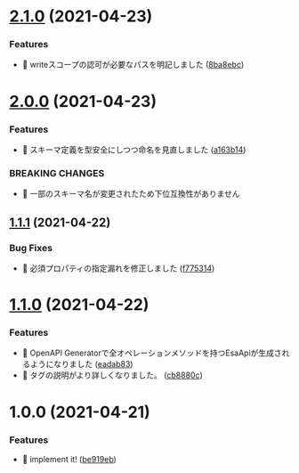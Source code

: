 # [2.1.0](https://github.com/suin/esa-openapi/compare/v2.0.0...v2.1.0) (2021-04-23)


### Features

* 🎸 writeスコープの認可が必要なパスを明記しました ([8ba8ebc](https://github.com/suin/esa-openapi/commit/8ba8ebc8a69952fb9724cacb3bb2be7efe005081))

# [2.0.0](https://github.com/suin/esa-openapi/compare/v1.1.1...v2.0.0) (2021-04-23)


### Features

* 🎸 スキーマ定義を型安全にしつつ命名を見直しました ([a163b14](https://github.com/suin/esa-openapi/commit/a163b1412153dd91efe1563e3599a0548b17714f))


### BREAKING CHANGES

* 🧨 一部のスキーマ名が変更されたため下位互換性がありません

## [1.1.1](https://github.com/suin/esa-openapi/compare/v1.1.0...v1.1.1) (2021-04-22)


### Bug Fixes

* 🐛 必須プロパティの指定漏れを修正しました ([f775314](https://github.com/suin/esa-openapi/commit/f775314fd55bc997cfc030ebafc3637202bc94ae))

# [1.1.0](https://github.com/suin/esa-openapi/compare/v1.0.0...v1.1.0) (2021-04-22)


### Features

* 🎸 OpenAPI Generatorで全オペレーションメソッドを持つEsaApiが生成されるようになりました ([eadab83](https://github.com/suin/esa-openapi/commit/eadab83ba66c78ae2b2e8786b284b510f9f206cd))
* 🎸 タグの説明がより詳しくなりました。 ([cb8880c](https://github.com/suin/esa-openapi/commit/cb8880caadb73661f9fc9b912d19dc3861a4c0a5))

# 1.0.0 (2021-04-21)


### Features

* 🎸 implement it! ([be919eb](https://github.com/suin/esa-openapi/commit/be919eb9ca605c65e3f8b75e540ad32d77ab18d5))
